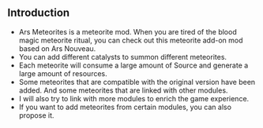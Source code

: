 ## Introduction

- Ars Meteorites is a meteorite mod. When you are tired of the blood magic meteorite ritual, you can check out this meteorite add-on mod based on Ars Nouveau.
- You can add different catalysts to summon different meteorites.
- Each meteorite will consume a large amount of Source and generate a large amount of resources.
- Some meteorites that are compatible with the original version have been added. And some meteorites that are linked with other modules.
- I will also try to link with more modules to enrich the game experience.
- If you want to add meteorites from certain modules, you can also propose it.
